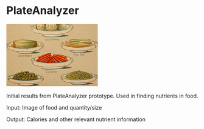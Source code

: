 PlateAnalyzer
=============
![alt tag](https://github.com/orealeb/PlateAnalyzer/blob/master/food.jpg)

Initial results from PlateAnalyzer prototype. Used in finding nutrients in food. 


Input: Image of food and quantity/size

Output: Calories and other relevant nutrient information

